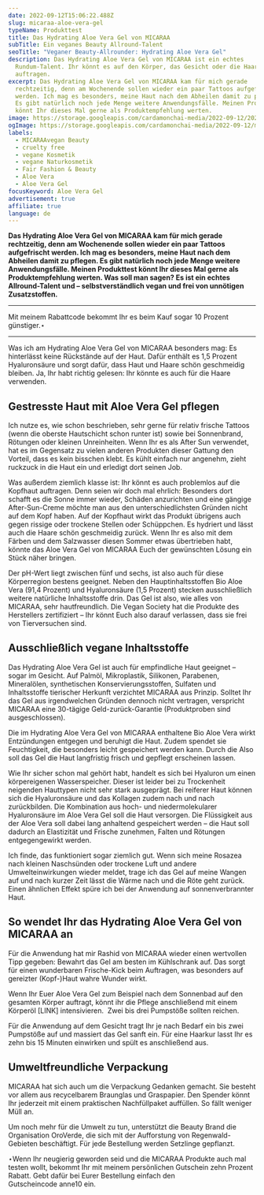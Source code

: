 ```yaml
---
date: 2022-09-12T15:06:22.488Z
slug: micaraa-aloe-vera-gel
typeName: Produkttest
title: Das Hydrating Aloe Vera Gel von MICARAA
subTitle: Ein veganes Beauty Allround-Talent
seoTitle: "Veganer Beauty-Allrounder: Hydrating Aloe Vera Gel"
description: Das Hydrating Aloe Vera Gel von MICARAA ist ein echtes
  Rundum-Talent. Ihr könnt es auf den Körper, das Gesicht oder die Haare
  auftragen.
excerpt: Das Hydrating Aloe Vera Gel von MICARAA kam für mich gerade
  rechtzeitig, denn am Wochenende sollen wieder ein paar Tattoos aufgefrischt
  werden. Ich mag es besonders, meine Haut nach dem Abheilen damit zu pflegen.
  Es gibt natürlich noch jede Menge weitere Anwendungsfälle. Meinen Produkttest
  könnt Ihr dieses Mal gerne als Produktempfehlung werten.
image: https://storage.googleapis.com/cardamonchai-media/2022-09-12/2022-09-12-micaraa-aloe-vera-gel-jpg-imagine-080808_625240_2048_1536/640.webp
ogImage: https://storage.googleapis.com/cardamonchai-media/2022-09-12/micaraa-aloe-vera-gel-fb-jpeg-imagine-080808_62513f_1200_628/640.webp
labels:
  - MICARAAvegan Beauty
  - cruelty free
  - vegane Kosmetik
  - vegane Naturkosmetik
  - Fair Fashion & Beauty
  - Aloe Vera
  - Aloe Vera Gel
focusKeyword: Aloe Vera Gel
advertisement: true
affiliate: true
language: de
---
```

**Das Hydrating Aloe Vera Gel von MICARAA kam für mich gerade rechtzeitig, denn am Wochenende sollen wieder ein paar Tattoos aufgefrischt werden. Ich mag es besonders, meine Haut nach dem Abheilen damit zu pflegen. Es gibt natürlich noch jede Menge weitere Anwendungsfälle. Meinen Produkttest könnt Ihr dieses Mal gerne als Produktempfehlung werten. Was soll man sagen? Es ist ein echtes Allround-Talent und – selbstverständlich vegan und frei von unnötigen Zusatzstoffen.**

---

Mit meinem Rabattcode bekommt Ihr es beim Kauf sogar 10 Prozent günstiger.⋆

---

Was ich am Hydrating Aloe Vera Gel von MICARAA besonders mag: Es hinterlässt keine Rückstände auf der Haut. Dafür enthält es 1,5 Prozent Hyaluronsäure und sorgt dafür, dass Haut und Haare schön geschmeidig bleiben. Ja, Ihr habt richtig gelesen: Ihr könnte es auch für die Haare verwenden.

## Gestresste Haut mit Aloe Vera Gel pflegen

Ich nutze es, wie schon beschrieben, sehr gerne für relativ frische Tattoos (wenn die oberste Hautschicht schon runter ist) sowie bei Sonnenbrand, Rötungen oder kleinen Unreinheiten. Wenn Ihr es als After Sun verwendet, hat es im Gegensatz zu vielen anderen Produkten dieser Gattung den Vorteil, dass es kein bisschen klebt. Es kühlt einfach nur angenehm, zieht ruckzuck in die Haut ein und erledigt dort seinen Job.

Was außerdem ziemlich klasse ist: Ihr könnt es auch problemlos auf die Kopfhaut auftragen. Denn seien wir doch mal ehrlich: Besonders dort schafft es die Sonne immer wieder, Schäden anzurichten und eine gängige After-Sun-Creme möchte man aus den unterschiedlichsten Gründen nicht auf dem Kopf haben. Auf der Kopfhaut wirkt das Produkt übrigens auch gegen rissige oder trockene Stellen oder Schüppchen. Es hydriert und lässt auch die Haare schön geschmeidig zurück. Wenn Ihr es also mit dem Färben und dem Salzwasser diesen Sommer etwas übertrieben habt, könnte das Aloe Vera Gel von MICARAA Euch der gewünschten Lösung ein Stück näher bringen.

Der pH-Wert liegt zwischen fünf und sechs, ist also auch für diese Körperregion bestens geeignet. Neben den Hauptinhaltsstoffen Bio Aloe Vera (91,4 Prozent) und Hyaluronsäure (1,5 Prozent) stecken ausschließlich weitere natürliche Inhaltsstoffe drin. Das Gel ist also, wie alles von MICARAA, sehr hautfreundlich. Die Vegan Society hat die Produkte des Herstellers zertifiziert – Ihr könnt Euch also darauf verlassen, dass sie frei von Tierversuchen sind.

<Gallery name="micaraa-aloe-vera-gel-1" />

## Ausschließlich vegane Inhaltsstoffe

Das Hydrating Aloe Vera Gel ist auch für empfindliche Haut geeignet – sogar im Gesicht. Auf Palmöl, Mikroplastik, Silikonen, Parabenen, Mineralölen, synthetischen Konservierungsstoffen, Sulfaten und Inhaltsstoffe tierischer Herkunft verzichtet MICARAA aus Prinzip. Solltet Ihr das Gel aus irgendwelchen Gründen dennoch nicht vertragen, verspricht MICARAA eine 30-tägige Geld-zurück-Garantie (Produktproben sind ausgeschlossen).

Die im Hydrating Aloe Vera Gel von MICARAA enthaltene Bio Aloe Vera wirkt Entzündungen entgegen und beruhigt die Haut. Zudem spendet sie Feuchtigkeit, die besonders leicht gespeichert werden kann. Durch die Also soll das Gel die Haut langfristig frisch und gepflegt erscheinen lassen.

Wie Ihr sicher schon mal gehört habt, handelt es sich bei Hyaluron um einen körpereigenen Wasserspeicher. Dieser ist leider bei zu Trockenheit neigenden Hauttypen nicht sehr stark ausgeprägt. Bei reiferer Haut können sich die Hyaluronsäure und das Kollagen zudem nach und nach zurückbilden. Die Kombination aus hoch- und niedermolekularer Hyaluronsäure im Aloe Vera Gel soll die Haut versorgen. Die Flüssigkeit aus der Aloe Vera soll dabei lang anhaltend gespeichert werden – die Haut soll dadurch an Elastizität und Frische zunehmen, Falten und Rötungen entgegengewirkt werden.

Ich finde, das funktioniert sogar ziemlich gut. Wenn sich meine Rosazea nach kleinen Naschsünden oder trockene Luft und andere Umwelteinwirkungen wieder meldet, trage ich das Gel auf meine Wangen auf und nach kurzer Zeit lässt die Wärme nach und die Röte geht zurück. Einen ähnlichen Effekt spüre ich bei der Anwendung auf sonnenverbrannter Haut.

## So wendet Ihr das Hydrating Aloe Vera Gel von MICARAA an

Für die Anwendung hat mir Rashid von MICARAA wieder einen wertvollen Tipp gegeben: Bewahrt das Gel am besten im Kühlschrank auf. Das sorgt für einen wunderbaren Frische-Kick beim Auftragen, was besonders auf gereizter (Kopf-)Haut wahre Wunder wirkt.

Wenn Ihr Euer Aloe Vera Gel zum Beispiel nach dem Sonnenbad auf den gesamten Körper auftragt, könnt ihr die Pflege anschließend mit einem Körperöl [LINK] intensivieren.  Zwei bis drei Pumpstöße sollten reichen.

Für die Anwendung auf dem Gesicht tragt Ihr je nach Bedarf ein bis zwei Pumpstöße auf und massiert das Gel sanft ein. Für eine Haarkur lasst Ihr es zehn bis 15 Minuten einwirken und spült es anschließend aus.

## Umweltfreundliche Verpackung

MICARAA hat sich auch um die Verpackung Gedanken gemacht. Sie besteht vor allem aus recycelbarem Braunglas und Graspapier. Den Spender könnt Ihr jederzeit mit einem praktischen Nachfüllpaket auffüllen. So fällt weniger Müll an.

Um noch mehr für die Umwelt zu tun, unterstützt die Beauty Brand die Organisation OroVerde, die sich mit der Aufforstung von Regenwald-Gebieten beschäftigt. Für jede Bestellung werden Setzlinge gepflanzt.

⋆Wenn Ihr neugierig geworden seid und die MICARAA Produkte auch mal testen wollt, bekommt Ihr mit meinem persönlichen Gutschein zehn Prozent Rabatt. Gebt dafür bei Eurer Bestellung einfach den Gutscheincode anne10 ein.

<Gallery name="micaraa-aloe-vera-gel-2" />
